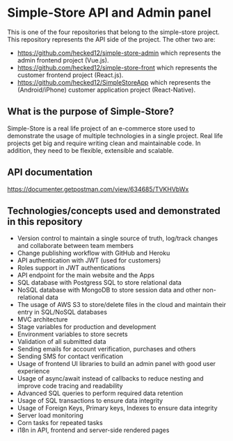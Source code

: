 # Simple-Store API and Admin panel
This is one of the four repositories that belong to the simple-store project.
This repository represents the API side of the project.
The other two are:
- https://github.com/hecked12/simple-store-admin which represents the admin frontend project (Vue.js).
- https://github.com/hecked12/simple-store-front which represents the customer frontend project (React.js).
- https://github.com/hecked12/SimpleStoreApp which represents the (Android/iPhone) customer application project (React-Native).

## What is the purpose of Simple-Store?
Simple-Store is a real life project of an e-commerce store used to demonstrate the usage of multiple technologies in a single project.
Real life projects get big and require writing clean and maintainable code.
In addition, they need to be flexible, extensible and scalable.

## API documentation
https://documenter.getpostman.com/view/634685/TVKHVbWx

## Technologies/concepts used and demonstrated in this repository
- Version control to maintain a single source of truth, log/track changes and collaborate between team members
- Change publishing workflow with GitHub and Heroku
- API authentication with JWT (used for customers)
- Roles support in JWT authentications
- API endpoint for the main website and the Apps
- SQL database with Postgress SQL to store relational data
- NoSQL database with MongoDB to store session data and other non-relational data
- The usage of AWS S3 to store/delete files in the cloud and maintain their entry in SQL/NoSQL databases
- MVC architecture
- Stage variables for production and development
- Environment variables to store secrets
- Validation of all submitted data
- Sending emails for account verification, purchases and others
- Sending SMS for contact verification
- Usage of frontend UI libraries to build an admin panel with good user experience
- Usage of async/await instead of callbacks to reduce nesting and improve code tracing and readability
- Advanced SQL queries to perform required data retention
- Usage of SQL transactions to ensure data integrity
- Usage of Foreign Keys, Primary keys, Indexes to ensure data integrity
- Server load monitoring 
- Corn tasks for repeated tasks
- i18n in API, frontend and server-side rendered pages
